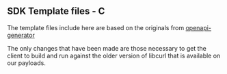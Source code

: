 ## SDK Template files - C

The template files include here are based on the originals from
[openapi-generator](https://github.com/OpenAPITools/openapi-generator/tree/master/modules/openapi-generator/src/main/resources/C-libcurl)

The only changes that have been made are those necessary to get the client
to build and run against the older version of libcurl that is available
on our payloads.

